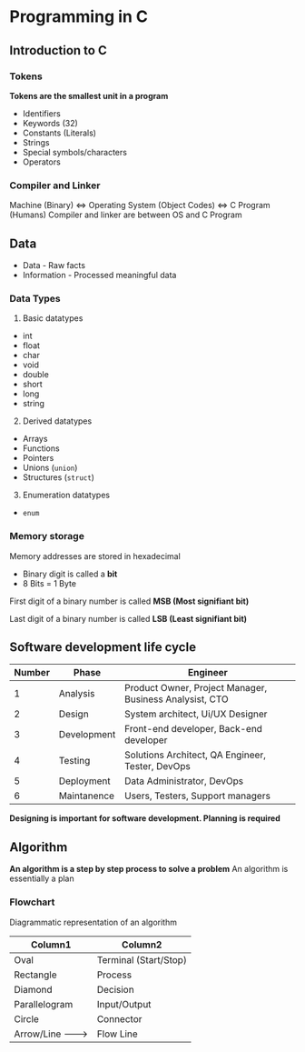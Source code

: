 # Programming in C

## Introduction to C

### Tokens

**Tokens are the smallest unit in a program**

* Identifiers
* Keywords (32)
* Constants (Literals)
* Strings
* Special symbols/characters
* Operators

### Compiler and Linker

Machine (Binary) <=> Operating System (Object Codes) <=> C Program (Humans)
Compiler and linker are between OS and C Program

## Data

* Data - Raw facts
* Information - Processed meaningful data

### Data Types

1. Basic datatypes

* int
* float
* char
* void
* double
* short
* long
* string

2. Derived datatypes

* Arrays
* Functions
* Pointers
* Unions (`union`)
* Structures (`struct`)

3. Enumeration datatypes

* `enum`

### Memory storage

Memory addresses are stored in hexadecimal

* Binary digit is called a **bit**
* 8 Bits = 1 Byte

First digit of a binary number is called **MSB (Most signifiant bit)**

Last digit of a binary number is called **LSB (Least signifiant bit)**

## Software development life cycle

| Number | Phase | Engineer |
| --------------- | --------------- | --------------- |
| 1 | Analysis | Product Owner, Project Manager, Business Analysist, CTO |
| 2 | Design | System architect, Ui/UX Designer |
| 3 | Development | Front-end developer, Back-end developer |
| 4 | Testing | Solutions Architect, QA Engineer, Tester, DevOps |
| 5 | Deployment | Data Administrator, DevOps |
| 6 | Maintanence | Users, Testers, Support managers|

**Designing is important for software development. Planning is required**

## Algorithm

**An algorithm is a step by step process to solve a problem**
An algorithm is essentially a plan

### Flowchart

Diagrammatic representation of an algorithm

| Column1   | Column2    |
|--------------- | --------------- |
| Oval   | Terminal (Start/Stop)  |
| Rectangle   | Process   |
| Diamond   | Decision   |
| Parallelogram   | Input/Output   |
| Circle | Connector |
| Arrow/Line ---> | Flow Line |
